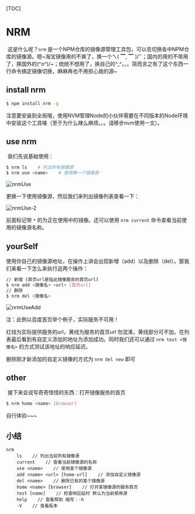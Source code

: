 [TOC]

# NRM

​	这是什么呢？`nrm` 是一个NPM仓库的镜像源管理工具包，可以去切换各中NPM仓库的镜像源。嗯~淘宝镜像用的不爽了，换一个ㄟ( ▔, ▔ )ㄏ；国内的用的不带用了，换国外的\(^o^)/~；统统不想用了，换自己的^_^。。。简而言之有了这个东西一行命令搞定镜像切换，麻麻再也不用担心我的源~

## install nrm

```bash
$ npm install nrm -g
```

注意要安装到全局哦，使用NVM管理Node的小伙伴需要在不同版本的Node环境中安装这个工具咯（至于为什么辣么麻烦。。。请移步nvm使用一文）。

## use nrm

​	我们先说基础使用：

```bash
$ nrm ls	# 列出所有镜像源
$ nrm use <name>	# 使用哪一个镜像源
```

![nrmUse](../images/nrmUse.png)

更换一下使用镜像源，然后我们来列出镜像列表查看一下：

![nrmUse-2](../images/nrmUse-2.png)

前面标记带 `*` 的为正在使用中的镜像。还可以使用 `nrm current` 命令查看当前使用的镜像源名称。

## yourSelf

​	使用你自己的镜像源地址，在操作上讲会出现新增（add）以及删除（del）。那我们来看一下怎么来执行这两个操作：

```bash
// 新增 (首页url是指此镜像服务的首页url)
$ nrm add <镜像名> <url> [首页url]
// 删除
$ nrm del <镜像名>
```

![nrmUseAdd](../images/nrmUseAdd.png)

注：此例以百度首页举个例子，实际服务不可用！

红线为实际提供服务的url，黄线为服务的首页url 勿混淆，黄线部分可不加。在列表最后看到有自定义添加的地址为添加成功。同时我们还可以通过 `nrm test <镜像名>` 的方式测试该地址的响应延迟。

删除刚才新添加的自定义镜像的方式为 `nrm del new` 即可

## other

​	接下来会说写奇奇怪怪的东西：打开镜像服务的首页

```bash
$ nrm home <name> [browser]
```

自行体验~~~

## 小结

```
nrm
	ls    // 列出当前所有镜像源
	current    // 查看当前镜像源的名称
	use <name>    // 使用某个镜像源
	add <name> <url> [home-url]    // 添加自定义镜像源
	del <name>    // 删除已有的某个镜像源
	home <name> [browser]    // 打开某镜像源的服务首页
	test [name]    // 检查响应延时 默认为当前使用源
	help    // 查看帮助 缩写：-h
	-V    // 查看版本
```

